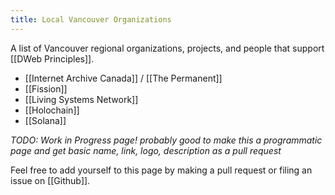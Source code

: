 ```yaml
---
title: Local Vancouver Organizations
---
```


A list of Vancouver regional organizations, projects, and people that support [[DWeb Principles]].

* [[Internet Archive Canada]] / [[The Permanent]]
* [[Fission]]
* [[Living Systems Network]]
* [[Holochain]]
* [[Solana]]

_TODO: Work in Progress page! probably good to make this a programmatic page and get basic name, link, logo, description as a pull request_

Feel free to add yourself to this page by making a pull request or filing an issue on [[Github]].
